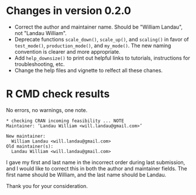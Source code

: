 # Changes in version 0.2.0

- Correct the author and maintainer name. Should be "William Landau", not "Landau William".
- Deprecate functions `scale_down()`, `scale_up()`, and `scaling()` in favor of `test_mode()`, `production_mode()`, and `my_mode()`. The new naming convention is clearer and more appropriate. 
- Add `help_downsize()` to print out helpful links to tutorials, instructions for troubleshooting, etc.
- Change the help files and vignette to relfect all these chanes.

# R CMD check results

No errors, no warnings, one note.

```
* checking CRAN incoming feasibility ... NOTE
Maintainer: ‘Landau William <will.landau@gmail.com>’

New maintainer:
  William Landau <will.landau@gmail.com>
Old maintainer(s):
  Landau William <will.landau@gmail.com>
```

I gave my first and last name in the incorrect order during last submission, and I would like to correct this in both the author and maintainer fields. The first name should be William, and the last name should be Landau.

Thank you for your consideration.
